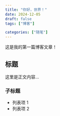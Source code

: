 ```yaml
---
title: "你好，世界！"
date: 2024-12-05
draft: false
tags: ["博客"]

categories: ["随笔"]
---
```


这是我的第一篇博客文章！

## 标题

这里是正文内容...

### 子标题

- 列表项 1
- 列表项 2